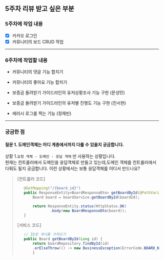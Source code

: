 ## 5주차 리뷰 받고 싶은 부분


### 5주차에 작업 내용
- [x] 카카오 로그인
- [x] 커뮤니티의 보드 CRUD 작업
*** 
### 6주차에 작업할 내용
- 커뮤니티의 댓글 기능 합치기
- 커뮤니티의 좋아요 기능 합치기


- 보증금 돌려받기 가이드라인의 유저상황조사 기능 구현 (문성민)
- 보증금 돌려받기 가이드라인의 유저별 진행도 기능 구현 (진서현)
- 에러시 로그를 찍는 기능 (정재빈)

*** 
### 궁금한 점
#### 질문 1. 도메인객체는 어디 계층에서까지 다룰 수 있을지 궁금합니다. 

상황 1.`요청 객체 - 도메인 - 응답 객체` 만 사용하는 상황입니다.    
현재는 컨트롤러에서 도메인을 응답객체로 만들고 있는데,도메인 객체를 컨트롤러에서 다뤄도 될지 궁금합니다. 이런 상황에서는 보통 응답객체를 어디서 만드나요? 


>[컨트롤러 코드]
>```java
>    @GetMapping("/{board_id}")
>    public ResponseEntity<BoardResponseDto> getBoardById(@PathVariable(name = "board_id") Long boardId) {
>        Board board = boardService.getBoardById(boardId);
>
>        return ResponseEntity.status(HttpStatus.OK)
>                .body(new BoardResponseDto(board));
>    }
>```
>
>
>[서비스 코드]
>```java
>    // ID로 게시물 가져오기
>    public Board getBoardById(Long id) {
>        return boardRepository.findById(id)
>        .orElseThrow(() -> new BusinessException(ErrorCode.BOARD_NOT_FOUND_ERROR));
>        }
> 
>```

